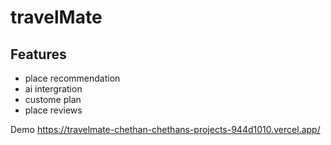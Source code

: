 # travelMate 
## Features
- place recommendation
- ai intergration
- custome plan
- place reviews

Demo 
https://travelmate-chethan-chethans-projects-944d1010.vercel.app/

